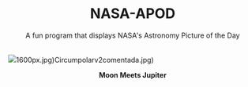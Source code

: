 <div align="center">
  <h1>
    NASA-APOD
  </h1>
</div>
  
<div align="center">
  A fun program that displays NASA's Astronomy Picture of the Day
</div>

<br>

![](https://apod.nasa.gov/apod/image/2308/MoonsJupiter_Coy_2630.jpg)1600px.jpg)Circumpolarv2comentada.jpg)

<p align = "center">
  <b>Moon Meets Jupiter</b>
</p>
